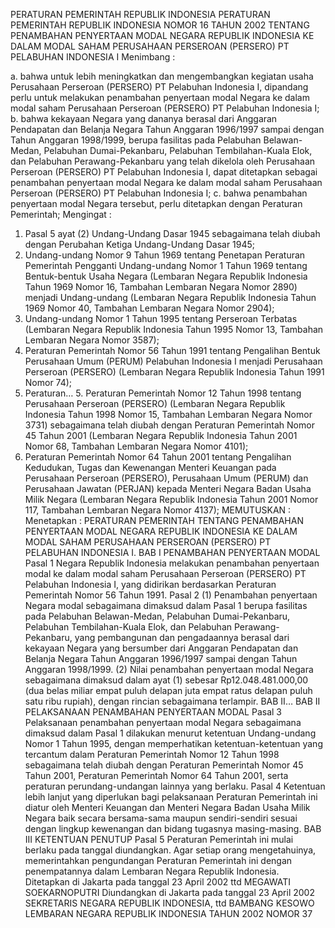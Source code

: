  PERATURAN PEMERINTAH REPUBLIK INDONESIA PERATURAN PEMERINTAH REPUBLIK INDONESIA NOMOR 16 TAHUN 2002 TENTANG PENAMBAHAN PENYERTAAN MODAL NEGARA REPUBLIK INDONESIA KE DALAM MODAL SAHAM PERUSAHAAN PERSEROAN (PERSERO) PT PELABUHAN INDONESIA I
Menimbang :

a. bahwa untuk lebih meningkatkan dan mengembangkan kegiatan usaha Perusahaan Perseroan (PERSERO) PT Pelabuhan Indonesia I, dipandang perlu untuk melakukan penambahan penyertaan modal Negara ke dalam modal saham Perusahaan Perseroan (PERSERO) PT Pelabuhan Indonesia I;
b. bahwa kekayaan Negara yang dananya berasal dari Anggaran Pendapatan dan Belanja Negara Tahun Anggaran 1996/1997 sampai dengan Tahun Anggaran 1998/1999, berupa fasilitas pada Pelabuhan Belawan-Medan, Pelabuhan Dumai-Pekanbaru, Pelabuhan Tembilahan-Kuala Elok, dan Pelabuhan Perawang-Pekanbaru yang telah dikelola oleh Perusahaan Perseroan (PERSERO) PT Pelabuhan Indonesia I, dapat ditetapkan sebagai penambahan penyertaan modal Negara ke dalam modal saham Perusahaan Perseroan (PERSERO) PT Pelabuhan Indonesia I;
c. bahwa penambahan penyertaan modal Negara tersebut, perlu ditetapkan dengan Peraturan Pemerintah;
Mengingat :

1. Pasal 5 ayat (2) Undang-Undang Dasar 1945 sebagaimana telah diubah dengan Perubahan Ketiga Undang-Undang Dasar 1945;
2. Undang-undang Nomor 9 Tahun 1969 tentang Penetapan Peraturan Pemerintah Pengganti Undang-undang Nomor 1 Tahun 1969 tentang Bentuk-bentuk Usaha Negara (Lembaran Negara Republik Indonesia Tahun 1969 Nomor 16, Tambahan Lembaran Negara Nomor 2890) menjadi Undang-undang (Lembaran Negara Republik Indonesia Tahun 1969 Nomor 40, Tambahan Lembaran Negara Nomor 2904);
3. Undang-undang Nomor 1 Tahun 1995 tentang Perseroan Terbatas (Lembaran Negara Republik Indonesia Tahun 1995 Nomor 13, Tambahan Lembaran Negara Nomor 3587);
4. Peraturan Pemerintah Nomor 56 Tahun 1991 tentang Pengalihan Bentuk Perusahaan Umum (PERUM) Pelabuhan Indonesia I menjadi Perusahaan Perseroan (PERSERO) (Lembaran Negara Republik Indonesia Tahun 1991 Nomor 74);
5. Peraturan… 5. Peraturan Pemerintah Nomor 12 Tahun 1998 tentang Perusahaan Perseroan (PERSERO) (Lembaran Negara Republik Indonesia Tahun 1998 Nomor 15, Tambahan Lembaran Negara Nomor 3731) sebagaimana telah diubah dengan Peraturan Pemerintah Nomor 45 Tahun 2001 (Lembaran Negara Republik Indonesia Tahun 2001 Nomor 68, Tambahan Lembaran Negara Nomor 4101);
6. Peraturan Pemerintah Nomor 64 Tahun 2001 tentang Pengalihan Kedudukan, Tugas dan Kewenangan Menteri Keuangan pada Perusahaan Perseroan (PERSERO), Perusahaan Umum (PERUM) dan Perusahaan Jawatan (PERJAN) kepada Menteri Negara Badan Usaha Milik Negara (Lembaran Negara Republik Indonesia Tahun 2001 Nomor 117, Tambahan Lembaran Negara Nomor 4137);
MEMUTUSKAN :
 Menetapkan : PERATURAN PEMERINTAH TENTANG PENAMBAHAN PENYERTAAN MODAL NEGARA REPUBLIK INDONESIA KE DALAM MODAL SAHAM PERUSAHAAN PERSEROAN (PERSERO) PT PELABUHAN INDONESIA I.
BAB I PENAMBAHAN PENYERTAAN MODAL
Pasal 1
Negara Republik Indonesia melakukan penambahan penyertaan modal ke dalam modal saham Perusahaan Perseroan (PERSERO) PT Pelabuhan Indonesia I, yang didirikan berdasarkan Peraturan Pemerintah Nomor 56 Tahun 1991.
Pasal 2
(1) Penambahan penyertaan Negara modal sebagaimana dimaksud dalam Pasal 1 berupa fasilitas pada Pelabuhan Belawan-Medan, Pelabuhan Dumai-Pekanbaru, Pelabuhan Tembilahan-Kuala Elok, dan Pelabuhan Perawang-Pekanbaru, yang pembangunan dan pengadaannya berasal dari kekayaan Negara yang bersumber dari Anggaran Pendapatan dan Belanja Negara Tahun Anggaran 1996/1997 sampai dengan Tahun Anggaran 1998/1999.
(2) Nilai penambahan penyertaan modal Negara sebagaimana dimaksud dalam ayat (1) sebesar Rp12.048.481.000,00 (dua belas miliar empat puluh delapan juta empat ratus delapan puluh satu ribu rupiah), dengan rincian sebagaimana terlampir. BAB II…
BAB II PELAKSANAAN PENAMBAHAN PENYERTAAN MODAL
Pasal 3
Pelaksanaan penambahan penyertaan modal Negara sebagaimana dimaksud dalam Pasal 1 dilakukan menurut ketentuan Undang-undang Nomor 1 Tahun 1995, dengan memperhatikan ketentuan-ketentuan yang tercantum dalam Peraturan Pemerintah Nomor 12 Tahun 1998 sebagaimana telah diubah dengan Peraturan Pemerintah Nomor 45 Tahun 2001, Peraturan Pemerintah Nomor 64 Tahun 2001, serta peraturan perundang-undangan lainnya yang berlaku.
Pasal 4
Ketentuan lebih lanjut yang diperlukan bagi pelaksanaan Peraturan Pemerintah ini diatur oleh Menteri Keuangan dan Menteri Negara Badan Usaha Milik Negara baik secara bersama-sama maupun sendiri-sendiri sesuai dengan lingkup kewenangan dan bidang tugasnya masing-masing.
BAB III KETENTUAN PENUTUP
Pasal 5
Peraturan Pemerintah ini mulai berlaku pada tanggal diundangkan.
Agar setiap orang mengetahuinya, memerintahkan pengundangan Peraturan Pemerintah ini dengan penempatannya dalam Lembaran Negara Republik Indonesia. Ditetapkan di Jakarta pada tanggal 23 April 2002 ttd MEGAWATI SOEKARNOPUTRI Diundangkan di Jakarta pada tanggal 23 April 2002 SEKRETARIS NEGARA REPUBLIK INDONESIA, ttd BAMBANG KESOWO LEMBARAN NEGARA REPUBLIK INDONESIA TAHUN 2002 NOMOR 37